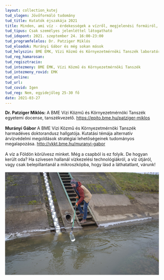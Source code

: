 ```yaml
---
layout: collection_kutej
tud_slogen: Jövőformáló tudomány
tud_title: Kutatók éjszakája 2021
title: Minden, ami víz - érdekességek a vízről, megjelenési formáiról, felszíni és felszín alatti vízről és ivóvízről
tud_tipus: Csak személyes jelenléttel látogatható
tud_idopont: 2021. szeptember 24. 16:00-23:00
tud_programfelelos: Dr. Patziger Miklós
tud_eloadok: Murányi Gábor és még sokan mások
tud_helyszin: BME ÉMK, Vízi Közmű és Környezetmérnöki Tanszék laboratórium; 1111 Budapest, Műegyetem rkp. 3. K épület, alagsor 27. 
tud_reg_hamarosan:
tud_regisztracio:
tud_intezmeny: BME ÉMK, Vízi Közmű és Környezetmérnöki Tanszék
tud_intezmeny_rovid: EMK
tud_online:
tud_url:
tud_covid: Igen
tud_reg: Nem, egyidejűleg 25-30 fő
date: 2021-03-27
---
```

<b>Dr. Patziger Miklós:</b> A BME Vízi Közmű és Környezetmérnöki Tanszék egyetemi docense, tanszékvezető. <a href="https://epito.bme.hu/patziger-miklos" target="_blank">https://epito.bme.hu/patziger-miklos</a>
<br><br>
<b>Murányi Gábor</b> A BME Vízi Közmű és Környezetmérnöki Tanszék harmadéves doktorandusz hallgatója. Kutatási témája alternatív árvízvédelmi megoldások stratégiai lehetőségeinek tudományos megalapozása.  <a href="http://vkkt.bme.hu/muranyi-gabor" target="_blank">http://vkkt.bme.hu/muranyi-gabor</a>
<br><br>
A víz a Földön körülvesz minket. Még a csapból is ez folyik. De hogyan került oda? Ha szívesen hallanál vízkezelési technológiákról, a víz útjáról, vagy csak belepillantanál a mikroszkópba, hogy lásd a láthatatlant, várunk! 
<br><br>
<img src="images/minden_ami_viz.jpg" max-width="500" class="center">

